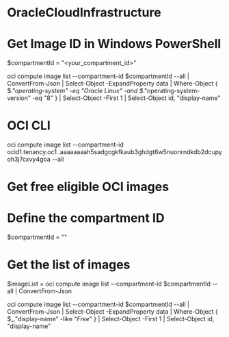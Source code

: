 # OracleCloudInfrastructure

# Get Image ID in Windows PowerShell
$compartmentId = "<your_compartment_id>"

oci compute image list --compartment-id $compartmentId --all | 
    ConvertFrom-Json | 
    Select-Object -ExpandProperty data | 
    Where-Object { 
        $_."operating-system" -eq "Oracle Linux" -and 
        $_."operating-system-version" -eq "8" 
    } | 
    Select-Object -First 1 | 
    Select-Object id, "display-name"

# OCI CLI
oci compute image list --compartment-id ocid1.tenancy.oc1..aaaaaaaah5sadgcgkfkaub3ghdgt6w5nuonrndkdb2dcupyoh3j7cxvy4goa --all


# Get free eligible OCI images
# Define the compartment ID
$compartmentId = "<your-compartment-id>"

# Get the list of images
$imageList = oci compute image list --compartment-id $compartmentId --all | ConvertFrom-Json

oci compute image list --compartment-id $compartmentId --all | 
    ConvertFrom-Json | 
    Select-Object -ExpandProperty data | 
    Where-Object { 
        $_."display-name" -like "*Free*" 
    } | 
    Select-Object -First 1 | 
    Select-Object id, "display-name"
